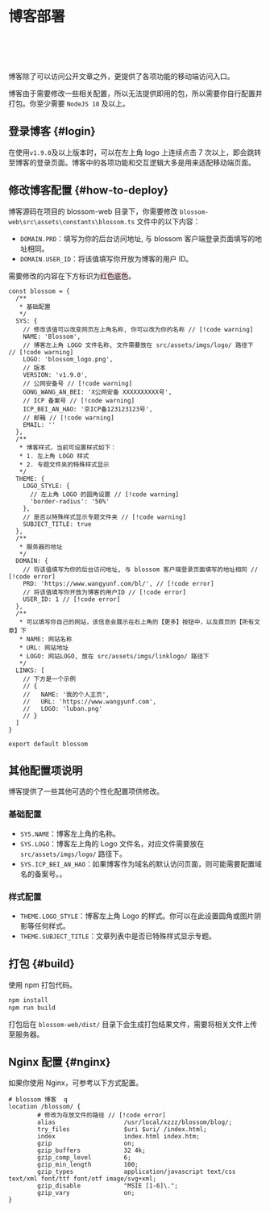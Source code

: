 <script setup lang="ts">
import { onMounted } from 'vue'
import { info } from '../../scripts/stat-api'

onMounted(() => {
  info()
})
</script>

# 博客部署

<br/>
<bl-img src="../../imgs/blog/home.png"/>

<div style="display:flex;flex-direction: row;justify-content: flex-start;overflow-x:scroll;padding:  10px;margin-top:20px;">
<div style="min-width:33%;margin-right:10px;"><bl-img src="../../imgs/blog/home_m.png" width="230px" /></div>
<div style="min-width:33%;margin-right:10px;"><bl-img src="../../imgs/blog/article_m.png" width="230px" /></div>
<div style="min-width:33%;margin-right:10px;"><bl-img src="../../imgs/plan/plan_m.png" width="230px" /></div>
<div style="min-width:33%;margin-right:10px;"><bl-img src="../../imgs/todo/todo_m.png" width="230px" /></div>
<div style="min-width:33%;margin-right:10px;"><bl-img src="../../imgs/note/note_m.png" width="230px" /></div>
</div>

博客除了可以访问公开文章之外，更提供了各项功能的移动端访问入口。

博客由于需要修改一些相关配置，所以无法提供即用的包，所以需要你自行配置并打包。你至少需要 `NodeJS 18` 及以上。

## 登录博客 {#login}

在使用`v1.9.0`及以上版本时，可以在左上角 logo 上连续点击 7 次以上，即会跳转至博客的登录页面。博客中的各项功能和交互逻辑大多是用来适配移动端页面。

## 修改博客配置 {#how-to-deploy}

博客源码在项目的 blossom-web 目录下，你需要修改 `blossom-web\src\assets\constants\blossom.ts` 文件中的以下内容：

- `DOMAIN.PRD`：填写为你的后台访问地址, 与 blossom 客户端登录页面填写的地址相同。
- `DOMAIN.USER_ID`：将该值填写你开放为博客的用户 ID。

需要修改的内容在下方标识为<span style="background-color:#F5DCE1">红色底色</span>。

<!--
// [!code warning]
// [!code error]
 -->

```typescript:line-numbers
const blossom = {
  /**
   * 基础配置
   */
  SYS: {
    // 修改该值可以改变网页左上角名称, 你可以改为你的名称 // [!code warning]
    NAME: 'Blossom',
    // 博客左上角 LOGO 文件名称, 文件需要放在 src/assets/imgs/logo/ 路径下 // [!code warning]
    LOGO: 'blossom_logo.png',
    // 版本
    VERSION: 'v1.9.0',
    // 公网安备号 // [!code warning]
    GONG_WANG_AN_BEI: 'X公网安备 XXXXXXXXXX号',
    // ICP 备案号 // [!code warning]
    ICP_BEI_AN_HAO: '京ICP备123123123号',
    // 邮箱 // [!code warning]
    EMAIL: ''
  },
  /**
   * 博客样式，当前可设置样式如下：
   * 1. 左上角 LOGO 样式
   * 2. 专题文件夹的特殊样式显示
   */
  THEME: {
    LOGO_STYLE: {
      // 左上角 LOGO 的圆角设置 // [!code warning]
      'border-radius': '50%'
    },
    // 是否以特殊样式显示专题文件夹 // [!code warning]
    SUBJECT_TITLE: true
  },
  /**
   * 服务器的地址
   */
  DOMAIN: {
    // 将该值填写为你的后台访问地址, 与 blossom 客户端登录页面填写的地址相同 // [!code error]
    PRD: 'https://www.wangyunf.com/bl/', // [!code error]
    // 将该值填写你开放为博客的用户ID // [!code error]
    USER_ID: 1 // [!code error]
  },
  /**
   * 可以填写你自己的网站，该信息会展示在右上角的【更多】按钮中，以及首页的【所有文章】下
   * NAME: 网站名称
   * URL: 网站地址
   * LOGO: 网站LOGO, 放在 src/assets/imgs/linklogo/ 路径下
   */
  LINKS: [
    // 下方是一个示例
    // {
    //   NAME: '我的个人主页',
    //   URL: 'https://www.wangyunf.com',
    //   LOGO: 'luban.png'
    // }
  ]
}

export default blossom

```

## 其他配置项说明

博客提供了一些其他可选的个性化配置项供修改。

### 基础配置

- `SYS.NAME`：博客左上角的名称。
- `SYS.LOGO`：博客左上角的 Logo 文件名，对应文件需要放在 `src/assets/imgs/logo/` 路径下。
- `SYS.ICP_BEI_AN_HAO`：如果博客作为域名的默认访问页面，则可能需要配置域名的备案号。。

### 样式配置

- `THEME.LOGO_STYLE`：博客左上角 Logo 的样式。你可以在此设置圆角或图片阴影等任何样式。
- `THEME.SUBJECT_TITLE`：文章列表中是否已特殊样式显示专题。

## 打包 {#build}

使用 npm 打包代码。

```bash
npm install
npm run build
```

打包后在 `blossom-web/dist/` 目录下会生成打包结果文件，需要将相关文件上传至服务器。

## Nginx 配置 {#nginx}

如果你使用 Nginx，可参考以下方式配置。

```shell
# blossom 博客  q
location /blossom/ {
        # 修改为存放文件的路径 // [!code error]
        alias                   /usr/local/xzzz/blossom/blog/;
        try_files               $uri $uri/ /index.html;
        index                   index.html index.htm;
        gzip                    on;
        gzip_buffers            32 4k;
        gzip_comp_level         6;
        gzip_min_length         100;
        gzip_types              application/javascript text/css text/xml font/ttf font/otf image/svg+xml;
        gzip_disable            "MSIE [1-6]\.";
        gzip_vary               on;
}

```
